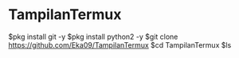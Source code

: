 # TampilanTermux
$pkg install git -y
$pkg install python2 -y
$git clone https://github.com/Eka09/TampilanTermux
$cd TampilanTermux
$ls
